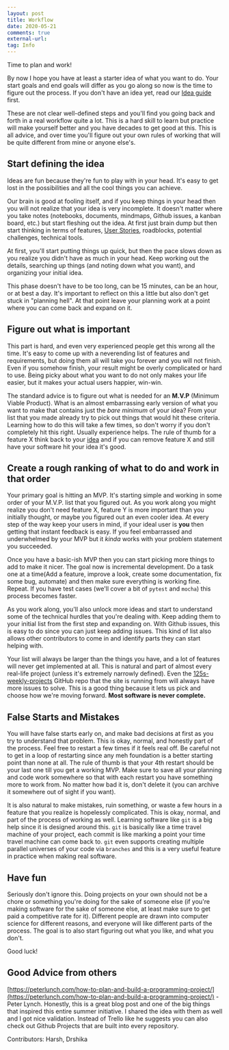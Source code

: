 ```yaml
---
layout: post
title: Workflow
date: 2020-05-21
comments: true
external-url:
tag: Info
---
```


<!-- markdownlint-disable MD004 MD009 MD014 MD024 MD040 -->

Time to plan and work!

By now I hope you have at least a starter idea of what you want to do. Your start goals and end goals will differ as you go along so now is the time to figure out the process. If you don't have an idea yet, read our [Idea guide](/ideas) first.

These are not clear well-defined steps and you'll find you going back and forth in a real workflow quite a lot. This is a hard skill to learn but practice will make yourself better and you have decades to get good at this. This is all advice, and over time you'll figure out your own rules of working that will be quite different from mine or anyone else's.

## Start defining the idea 

Ideas are fun because they're fun to play with in your head. It's easy to get lost in the possibilities and all the cool things you can achieve.

Our brain is good at fooling itself, and if you keep things in your head then you will not realize that your idea is very incomplete. It doesn't matter where you take notes (notebooks, documents, mindmaps, Github issues, a kanban board, etc.) but start fleshing out the idea. At first just brain dump but then start thinking in terms of features, [User Stories](https://www.visual-paradigm.com/guide/agile-software-development/what-is-user-story/), roadblocks, potential challenges, technical tools. 

At first, you'll start putting things up quick, but then the pace slows down as you realize you didn't have as much in your head. Keep working out the details, searching up things (and noting down what you want), and organizing your initial idea.

This phase doesn't have to be too long, can be 15 minutes, can be an hour, or at best a day. It's important to reflect on this a little but also don't get stuck in "planning hell". At that point leave your planning work at a point where you can come back and expand on it.

## Figure out what is important

This part is hard, and even very experienced people get this wrong all the time. It's easy to come up with a neverending list of features and requirements, but doing them all will take you forever and you will not finish. Even if you somehow finish, your result might be overly complicated or hard to use. Being picky about what you want to do not only makes your life easier, but it makes your actual users happier, win-win.

The standard advice is to figure out what is needed for an **M.V.P** (Minimum Viable Product). What is an almost embarrassing early version of what you want to make that contains just the _bare minimum_ of your idea? From your list that you made already try to pick out things that would hit these criteria. Learning how to do this will take a few times, so don't worry if you don't completely hit this right. Usually experience helps. The rule of thumb for a feature X think back to your [idea](/ideas) and if you can remove feature X and still have your software hit your idea it's good.

## Create a rough ranking of what to do and work in that order

Your primary goal is hitting an MVP. It's starting simple and working in some order of your M.V.P. list that you figured out. As you work along you might realize you don't need feature X, feature Y is more important than you initially thought, or maybe you figured out an even cooler idea. At every step of the way keep your users in mind, if your ideal user is **you** then getting that instant feedback is easy. If you feel embarrassed and underwhelmed by your MVP but it _kinda_ works with your problem statement you succeeded.

Once you have a basic-ish MVP then you can start picking more things to add to make it nicer. The goal now is incremental development. Do a task one at a time(Add a feature, improve a look, create some documentation, fix some bug, automate) and then make sure everything is working fine. Repeat. If you have test cases (we'll cover a bit of `pytest` and `mocha`) this process becomes faster.

As you work along, you'll also unlock more ideas and start to understand some of the technical hurdles that you're dealing with. Keep adding them to your initial list from the first step and expanding on. With Github issues, this is easy to do since you can just keep adding issues. This kind of list also allows other contributors to come in and identify parts they can start helping with.

Your list will always be larger than the things you have, and a lot of features will never get implemented at all. This is natural and part of almost every real-life project (unless it's extremely narrowly defined). Even the [125s-weekly-projects](https://github.com/harsh183/125-weekly-projects/issues) GitHub repo that the site is running from will always have more issues to solve. This is a good thing because it lets us pick and choose how we're moving forward. **Most software is never complete.**

## False Starts and Mistakes

You will have false starts early on, and make bad decisions at first as you try to understand that problem. This is okay, normal, and honestly part of the process. Feel free to restart a few times if it feels real off. Be careful not to get in a loop of restarting since any meh foundation is a better starting point than none at all. The rule of thumb is that your 4th restart should be your last one till you get a working MVP. Make sure to save all your planning and code work somewhere so that with each restart you have something more to work from. No matter how bad it is, don't delete it (you can archive it somewhere out of sight if you want).

It is also natural to make mistakes, ruin something, or waste a few hours in a feature that you realize is hopelessly complicated. This is okay, normal, and part of the process of working as well. Learning software like `git` is a big help since it is designed around this. `git` is basically like a time travel machine of your project, each commit is like marking a point your time travel machine can come back to. `git` even supports creating multiple parallel universes of your code via `branches` and this is a very useful feature in practice when making real software.

## Have fun

Seriously don't ignore this. Doing projects on your own should not be a chore or something you're doing for the sake of someone else (if you're making software for the sake of someone else, at least make sure to get paid a competitive rate for it). Different people are drawn into computer science for different reasons, and everyone will like different parts of the process. The goal is to also start figuring out what you like, and what you don't.

Good luck! 

## Good Advice from others

[https://peterlunch.com/how-to-plan-and-build-a-programming-project/](https://peterlunch.com/how-to-plan-and-build-a-programming-project/) - Peter Lynch. Honestly, this is a great blog post and one of the big things that inspired this entire summer initiative. I shared the idea with them as well and I got nice validation. Instead of Trello like he suggests you can also check out Github Projects that are built into every repository.

Contributors: Harsh, Drshika
